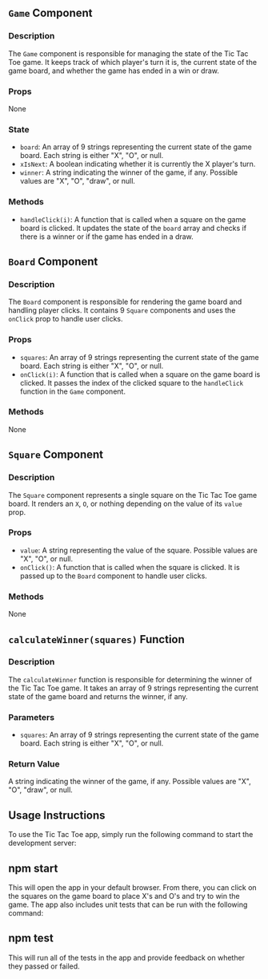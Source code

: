 ## `Game` Component

### Description

The `Game` component is responsible for managing the state of the Tic Tac Toe game. It keeps track of which player's turn it is, the current state of the game board, and whether the game has ended in a win or draw.

### Props

None

### State

- `board`: An array of 9 strings representing the current state of the game board. Each string is either "X", "O", or null.
- `xIsNext`: A boolean indicating whether it is currently the X player's turn.
- `winner`: A string indicating the winner of the game, if any. Possible values are "X", "O", "draw", or null.

### Methods

- `handleClick(i)`: A function that is called when a square on the game board is clicked. It updates the state of the `board` array and checks if there is a winner or if the game has ended in a draw.

## `Board` Component

### Description

The `Board` component is responsible for rendering the game board and handling player clicks. It contains 9 `Square` components and uses the `onClick` prop to handle user clicks.

### Props

- `squares`: An array of 9 strings representing the current state of the game board. Each string is either "X", "O", or null.
- `onClick(i)`: A function that is called when a square on the game board is clicked. It passes the index of the clicked square to the `handleClick` function in the `Game` component.

### Methods

None

## `Square` Component

### Description

The `Square` component represents a single square on the Tic Tac Toe game board. It renders an `X`, `O`, or nothing depending on the value of its `value` prop.

### Props

- `value`: A string representing the value of the square. Possible values are "X", "O", or null.
- `onClick()`: A function that is called when the square is clicked. It is passed up to the `Board` component to handle user clicks.

### Methods

None

## `calculateWinner(squares)` Function

### Description

The `calculateWinner` function is responsible for determining the winner of the Tic Tac Toe game. It takes an array of 9 strings representing the current state of the game board and returns the winner, if any.

### Parameters

- `squares`: An array of 9 strings representing the current state of the game board. Each string is either "X", "O", or null.

### Return Value

A string indicating the winner of the game, if any. Possible values are "X", "O", "draw", or null.

## Usage Instructions

To use the Tic Tac Toe app, simply run the following command to start the development server:


## npm start

This will open the app in your default browser. From there, you can click on the squares on the game board to place X's and O's and try to win the game. The app also includes unit tests that can be run with the following command:

## npm test

This will run all of the tests in the app and provide feedback on whether they passed or failed.